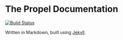 The Propel Documentation
========================

[![Build
Status](https://travis-ci.org/propelorm/propelorm.github.com.png?branch=master)](https://travis-ci.org/propelorm/propelorm.github.com)

Written in Markdown, built using [Jekyll](http://jekyllrb.com).
